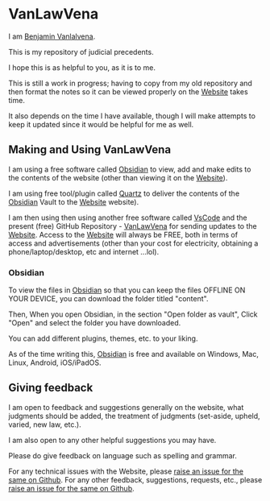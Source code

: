 # VanLawVena

I am <a href="https://vanlalvena.in"> Benjamin Vanlalvena</a>.

This is my repository of judicial precedents.

I hope this is as helpful to you, as it is to me.

This is still a work in progress; having to copy from my old repository and then format the notes so it can be viewed properly on the <a href="https://law.vanlalvena.in">Website</a> takes time.

It also depends on the time I have available, though I will make attempts to keep it updated since it would be helpful for me as well.

## Making and Using VanLawVena

I am using a free software called <a href="https://obsidian.md/">Obsidian</a> to view, add and make edits to the contents of the website (other than viewing it on the <a href="https://law.vanlalvena.in">Website</a>).

I am using free tool/plugin called <a href="https://quartz.jzhao.xyz/">Quartz</a> to deliver the contents of the <a href="https://obsidian.md/">Obsidian</a> Vault to the <a href="https://law.vanlalvena.in">Website</a> website).

I am then using then using another free software called <a href="https://code.visualstudio.com/">VsCode</a> and the present (free) GitHub Repository - <a href="https://github.com/vanlalvena/VanLawVena">VanLawVena</a> for sending updates to the <a href="https://law.vanlalvena.in">Website</a>.
Access to the <a href="https://law.vanlalvena.in">Website</a> will always be FREE, both in terms of access and advertisements (other than your cost for electricity, obtaining a phone/laptop/desktop, etc and internet ...lol).

### Obsidian

To view the files in <a href="https://obsidian.md/">Obsidian</a> so that you can keep the files OFFLINE ON YOUR DEVICE, you can download the folder titled "content".

Then, When you open Obsidian, in the section "Open folder as vault", Click "Open" and select the folder you have downloaded.

You can add different plugins, themes, etc. to your liking.

As of the time writing this, <a href="https://obsidian.md/">Obsidian</a> is free and available on Windows, Mac, Linux, Android, iOS/iPadOS.

## Giving feedback

I am open to feedback and suggestions generally on the website, what judgments should be added, the treatment of judgments (set-aside, upheld, varied, new law, etc.).

I am also open to any other helpful suggestions you may have.

Please do give feedback on language such as spelling and grammar.

For any technical issues with the Website, please <a href="https://github.com/vanlalvena/VanLawVena/issues/new?assignees=&labels=bug&projects=&template=bug_report.md&title=">raise an issue for the same on Github</a>.
For any other feedback, suggestions, requests, etc., please <a href="[https://github.com/vanlalvena/VanLawVena/issues/new?assignees=&labels=bug&projects=&template=bug_report.md&title=](https://github.com/vanlalvena/VanLawVena/issues/new?assignees=&labels=enhancement&projects=&template=feature_request.md&title=)">raise an issue for the same on Github</a>.
